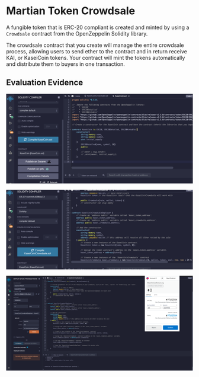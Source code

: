 # Martian Token Crowdsale

A fungible token that is ERC-20 compliant is created and minted by using a `Crowdsale` contract from the OpenZeppelin Solidity library.

The crowdsale contract that you create will manage the entire crowdsale process, allowing users to send ether to the contract and in return receive KAI, or KaseiCoin tokens. Your contract will mint the tokens automatically and distribute them to buyers in one transaction.

## Evaluation Evidence

![token_contract](images/token_contract.png)

![crowdsale](images/crowdsale.png)

![metamask](images/metamask.png)
